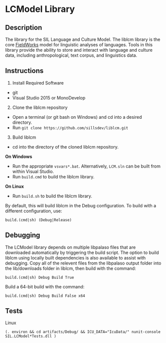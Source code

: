 LCModel Library
===============

Description
-----------

The library for the SIL Language and Culture Model.
The liblcm library is the core [FieldWorks](github.com/sillsdev/FieldWorks) model for linguistic analyses of languages. Tools in this library provide the ability to store and interact with language and culture data, including anthropological, text corpus, and linguistics data.

Instructions
------------

1. Install Required Software
- git
- Visual Studio 2015 or MonoDevelop

2. Clone the liblcm repository
- Open a terminal (or git bash on Windows) and cd into a desired directory.
- Run `git clone https://github.com/sillsdev/liblcm.git`

3. Build liblcm
- cd into the directory of the cloned liblcm repository.

**On Windows**
- Run the appropriate `vsvars*.bat`. Alternatively, `LCM.sln` can be built from within Visual Studio.
- Run `build.cmd` to build the liblcm library.

**On Linux**
- Run `build.sh` to build the liblcm library.

By default, this will build liblcm in the Debug configuration.
To build with a different configuration, use:

    build.(cmd|sh) (Debug|Release)

Debugging
---------

The LCModel library depends on multiple libpalaso files that are downloaded automatically by triggering the build script. The option to build liblcm using locally built dependencies is also available to assist with debugging. Copy all of the relevent files from the libpalaso output folder into the lib/downloads folder in liblcm, then build with the command:

    build.(cmd|sh) Debug Build True

Build a 64-bit build with the command:

    build.(cmd|sh) Debug Build False x64

Tests
-----

Linux

    (. environ && cd artifacts/Debug/ && ICU_DATA="IcuData/" nunit-console SIL.LCModel*Tests.dll )
